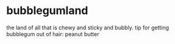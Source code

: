 # bubblegumland
the land of all that is chewy and sticky and bubbly.
tip for getting bubblegum out of hair: peanut butter
